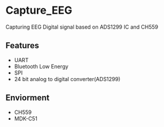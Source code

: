Capture_EEG
===
Capturing EEG Digital signal based on ADS1299 IC and CH559

Features
---
- UART
- Bluetooth Low Energy 
- SPI
- 24 bit analog to digital converter(ADS1299)

Enviorment
---
- CH559
- MDK-C51

